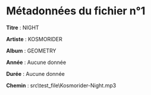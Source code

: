 # **Métadonnées du fichier n°1**



**Titre** : NIGHT

**Artiste** : KOSMORIDER

**Album** : GEOMETRY

**Année** : Aucune donnée

**Durée** : Aucune donnée

**Chemin** : src\\test\_file\\Kosmorider\-Night\.mp3

